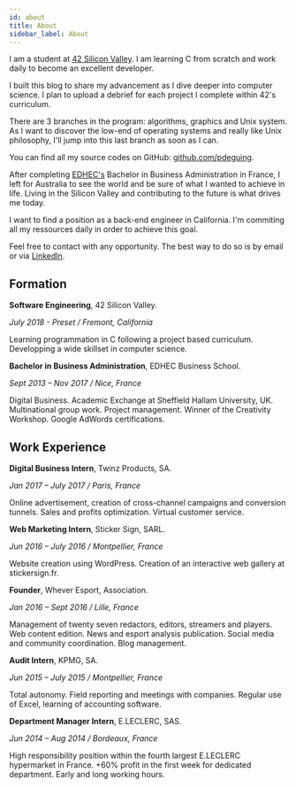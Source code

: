 ```yaml
---
id: about 
title: About 
sidebar_label: About 
---
```


I am a student at [42 Silicon Valley](https://www.42.us.org/). I am learning C from scratch and work daily to become an excellent developer. 

I built this blog to share my advancement as I dive deeper into computer science. I plan to upload a debrief for each project I complete within 42's curriculum.

There are 3 branches in the program: algorithms, graphics and Unix system. As I want to discover the low-end of operating systems and really like Unix philosophy, I'll jump into this last branch as soon as I can.

You can find all my source codes on GitHub: [github.com/pdeguing](https://github.com/pdeguing?tab=repositories).

After completing [EDHEC's](https://www.edhec.edu/) Bachelor in Business Administration in France, I left for Australia to see the world and be sure of what I wanted to achieve in life. Living in the Silicon Valley and contributing to the future is what drives me today.

I want to find a position as a back-end engineer in California. I'm commiting all my ressources daily in order to achieve this goal.

Feel free to contact with any opportunity. The best way to do so is by email or via [LinkedIn](https://www.linkedin.com/in/pqdeguingand/).

## Formation

__Software Engineering__, 42 Silicon Valley.

_July 2018 - Preset / Fremont, California_

Learning programmation in C following a project based curriculum. Developping a wide skillset in computer science.

__Bachelor in Business Administration__, EDHEC Business School.

_Sept 2013 – Nov 2017 / Nice, France_

Digital Business. Academic Exchange at Sheffield Hallam University, UK. Multinational group work. Project management. Winner of the Creativity Workshop. Google AdWords certifications.

## Work Experience

__Digital Business Intern__, Twinz Products, SA.

_Jan 2017 – July 2017 / Paris, France_

Online advertisement, creation of cross-channel campaigns and conversion tunnels. Sales and profits optimization. Virtual customer service.

__Web Marketing Intern__, Sticker Sign, SARL.

_Jun 2016 – July 2016 / Montpellier, France_

Website creation using WordPress. Creation of an interactive web gallery at stickersign.fr.

__Founder__, Whever Esport, Association.

_Jan 2016 – Sept 2016 / Lille, France_

Management of twenty seven redactors, editors, streamers and players. Web content edition. News and esport analysis publication. Social media and community coordination. Blog management.

__Audit Intern__, KPMG, SA.

_Jun 2015 – July 2015 / Montpellier, France_

Total autonomy. Field reporting and meetings with companies. Regular use of Excel, learning of accounting software.

__Department Manager Intern__, E.LECLERC, SAS.

_Jun 2014 – Aug 2014 / Bordeaux, France_

High responsibility position within the fourth largest E.LECLERC hypermarket in France. +60% profit in the first week for dedicated department. Early and long working hours.
